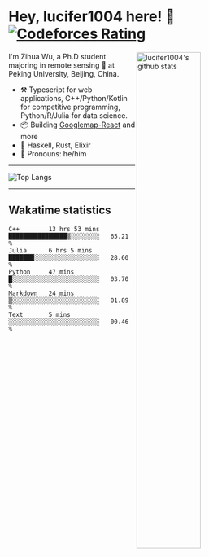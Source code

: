 # Hey, lucifer1004 here! :wave: [![Codeforces Rating](https://cfrating.ihcr.top/?user=lucifer1004&style=flat-square)](https://codeforces.com/profile/lucifer1004)

<img width="50%" align="right" alt="lucifer1004's github stats" src="https://github-readme-stats.vercel.app/api?username=lucifer1004&show_icons=true">

I'm Zihua Wu, a Ph.D student majoring in remote sensing :satellite: at Peking University, Beijing, China.

- :hammer_and_pick: Typescript for web applications, C++/Python/Kotlin for competitive programming, Python/R/Julia for data science.
- :package: Building [Googlemap-React](https://github.com/googlemap-react/googlemap-react) and more
- :seedling: Haskell, Rust, Elixir
- :man: Pronouns: he/him

---

![Top Langs](https://github-readme-stats.vercel.app/api/top-langs/?username=lucifer1004&layout=compact)

---

## Wakatime statistics

<!--START_SECTION:waka-->
```text
C++        13 hrs 53 mins  ████████████████▒░░░░░░░░   65.21 % 
Julia      6 hrs 5 mins    ███████░░░░░░░░░░░░░░░░░░   28.60 % 
Python     47 mins         █░░░░░░░░░░░░░░░░░░░░░░░░   03.70 % 
Markdown   24 mins         ▒░░░░░░░░░░░░░░░░░░░░░░░░   01.89 % 
Text       5 mins          ░░░░░░░░░░░░░░░░░░░░░░░░░   00.46 % 
```
<!--END_SECTION:waka-->
